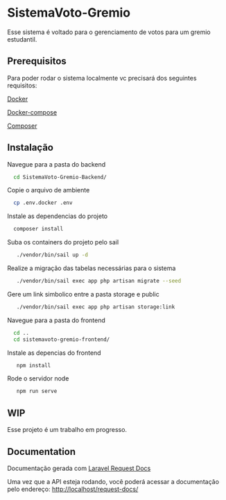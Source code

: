 
# SistemaVoto-Gremio

Esse sistema é voltado para o gerenciamento de votos para um gremio estudantil.

## Prerequisitos

Para poder rodar o sistema localmente vc precisará dos seguintes requisitos:

[Docker](https://www.docker.com/)

[Docker-compose](https://docs.docker.com/compose/install/)

[Composer](https://getcomposer.org/download/)

## Instalação

Navegue para a pasta do backend

```bash
  cd SistemaVoto-Gremio-Backend/
```

Copie o arquivo de ambiente

```bash
  cp .env.docker .env
```

Instale as dependencias do projeto

```bash
  composer install
```


Suba os containers do projeto pelo sail

```bash
   ./vendor/bin/sail up -d
```

Realize a migração das tabelas necessárias para o sistema

```bash
   ./vendor/bin/sail exec app php artisan migrate --seed
```

Gere um link simbolico entre a pasta storage e public

```bash
   ./vendor/bin/sail exec app php artisan storage:link
```

Navegue para a pasta do frontend

```bash
  cd ..
  cd sistemavoto-gremio-frontend/
```
Instale as depencias do frontend
```bash
   npm install
```

Rode o servidor node

```bash
   npm run serve
```
  
## WIP

Esse projeto é um trabalho em progresso.  

## Documentation

Documentação gerada com
[Laravel Request Docs](https://github.com/rakutentech/laravel-request-docs)

Uma vez que a API esteja rodando, você poderá acessar a documentação pelo endereço: [http://localhost/request-docs/](http://localhost/request-docs/)

